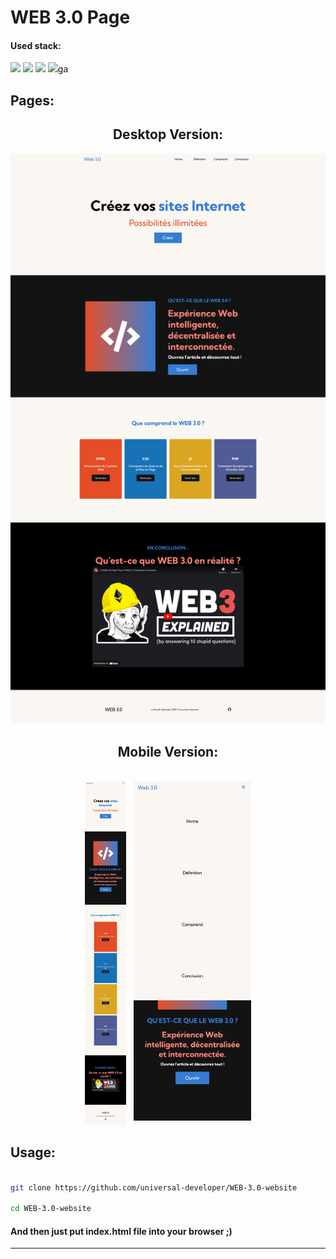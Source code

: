<h1>WEB 3.0 Page</h1>
<h4>Used stack:</h4>
<p><img src="https://img.shields.io/badge/HTML5-E34F26?style=for-the-badge&logo=html5&logoColor=white"> <img src="https://img.shields.io/badge/CSS3-1572B6?style=for-the-badge&logo=css3&logoColor=white"> <img src="https://img.shields.io/badge/JavaScript-F7DF1E?style=for-the-badge&logo=JavaScript&logoColor=white"> <img src="https://img.shields.io/badge/GitHub-100000?style=for-the-badge&logo=github&logoColor=white">ga</p>
<h2>Pages:</h2>

<h2 align="center">Desktop Version:</h2>
<p align="center"><img src="demo/entire_page.png" width="600px"/></p>

<h2 align="center">Mobile Version:</h2>

<p align="center">
<br/>
<img src="demo/entire_mobile.png" height="550px"/>
&nbsp;
<img src="demo/navbar_mobile.png" height="550px"/>
</p>

<h2>Usage: </h2>

```bash

git clone https://github.com/universal-developer/WEB-3.0-website

cd WEB-3.0-website
```

<h4>And then just put index.html file into your browser ;)</h2>

<hr>
